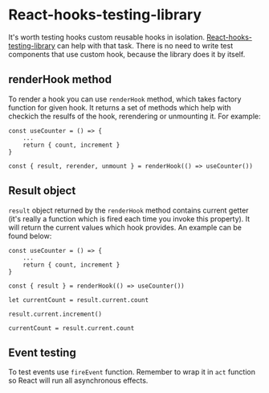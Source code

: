 # React-hooks-testing-library

It's worth testing hooks custom reusable hooks in isolation. [React-hooks-testing-library](https://github.com/testing-library/react-hooks-testing-library) can help with that task. There is no need to write test components that use custom hook, because the library does it by itself. 

## renderHook method

To render a hook you can use `renderHook` method, which takes factory function for given hook. It returns a set of methods which help with checkich the resulfs of the hook, rerendering or unmounting it. For example:

```
const useCounter = () => {
    ...
    return { count, increment }
}

const { result, rerender, unmount } = renderHook(() => useCounter())
```

## Result object

`result` object returned by the `renderHook` method contains current getter (it's really a function which is fired each time you invoke this property). It will return the current values which hook provides. An example can be found below:

```
const useCounter = () => {
    ...
    return { count, increment }
}

const { result } = renderHook(() => useCounter())

let currentCount = result.current.count

result.current.increment()

currentCount = result.current.count
```

## Event testing

To test events use `fireEvent` function. Remember to wrap it in `act` function so React will run all asynchronous effects.